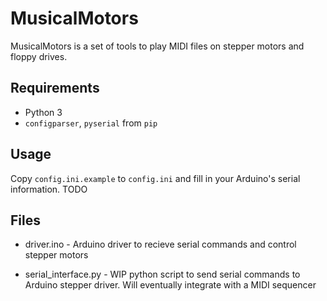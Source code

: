 MusicalMotors
=============
MusicalMotors is a set of tools to play MIDI files on stepper motors and floppy drives.

Requirements
------------
* Python 3
* `configparser`, `pyserial` from `pip`

Usage
-----
Copy `config.ini.example` to `config.ini` and fill in your Arduino's serial information.
TODO

Files
-----

* driver.ino - Arduino driver to recieve serial commands and control stepper motors

* serial_interface.py - WIP python script to send serial commands to Arduino stepper driver. Will eventually integrate with a MIDI sequencer

